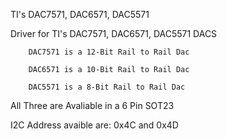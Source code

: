 TI's DAC7571, DAC6571, DAC5571


Driver for TI's DAC7571, DAC6571, DAC5571 DACS

		DAC7571 is a 12-Bit Rail to Rail Dac
		
		DAC6571 is a 10-Bit Rail to Rail Dac
		
		DAC5571 is a 8-Bit Rail to Rail Dac
		
		
		
All Three are  Avaliable  in a 6 Pin SOT23
		
I2C Address avaible are: 0x4C and 0x4D